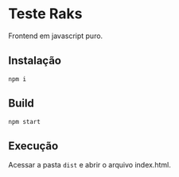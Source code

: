 # Teste Raks

Frontend em javascript puro.

## Instalação

```npm i```

## Build

```npm start```

## Execução

Acessar a pasta ```dist``` e abrir o arquivo index.html.

